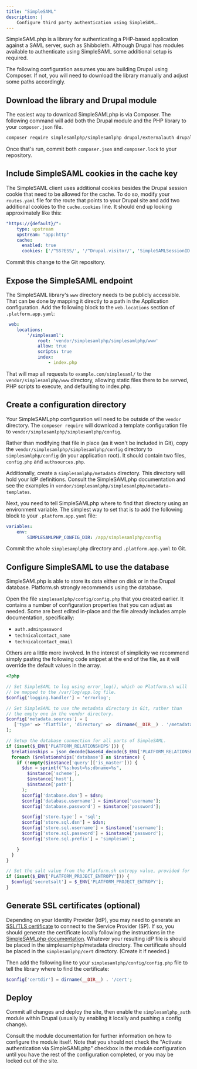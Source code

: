 ```yaml
---
title: "SimpleSAML"
description: |
    Configure third party authentication using SimpleSAML.
---
```


SimpleSAMLphp is a library for authenticating a PHP-based application against a SAML server, such as Shibboleth.  Although Drupal has modules available to authenticate using SimpleSAML some additional setup is required.

The following configuration assumes you are building Drupal using Composer.  If not, you will need to download the library manually and adjust some paths accordingly.

## Download the library and Drupal module

The easiest way to download SimpleSAMLphp is via Composer.  The following command will add both the Drupal module and the PHP library to your `composer.json` file.

```bash
composer require simplesamlphp/simplesamlphp drupal/externalauth drupal/simplesamlphp_auth
```

Once that's run, commit both `composer.json` and `composer.lock` to your repository.

## Include SimpleSAML cookies in the cache key

The SimpleSAML client uses additional cookies besides the Drupal session cookie that need to be allowed for the cache.  To do so, modify your `routes.yaml` file for the route that points to your Drupal site and add two additional cookies to the `cache.cookies` line.  It should end up looking approximately like this:

```yaml
"https://{default}/":
    type: upstream
    upstream: "app:http"
    cache:
      enabled: true
      cookies: ['/^SS?ESS/', '/^Drupal.visitor/', 'SimpleSAMLSessionID', 'SimpleSAMLAuthToken']
```

Commit this change to the Git repository.

## Expose the SimpleSAML endpoint

The SimpleSAML library's `www` directory needs to be publicly accessible.  That can be done by mapping it directly to a path in the Application configuration.  Add the following block to the `web.locations` section of `.platform.app.yaml`:

```yaml
 web:
    locations:
        '/simplesaml':
            root: 'vendor/simplesamlphp/simplesamlphp/www'
            allow: true
            scripts: true
            index:
                - index.php
```

That will map all requests to `example.com/simplesaml/` to the `vendor/simplesamlphp/www` directory, allowing static files there to be served, PHP scripts to execute, and defaulting to index.php.

## Create a configuration directory

Your SimpleSAMLphp configuration will need to be outside of the `vendor` directory.  The `composer require` will download a template configuration file to `vendor/simplesamlphp/simplesamlphp/config`.

Rather than modifying that file in place (as it won't be included in Git), copy the `vendor/simplesamlphp/simplesamlphp/config` directory to `simplesamlphp/config` (in your application root).  It should contain two files, `config.php` and `authsources.php`.

Additionally, create a `simplesamlphp/metadata` directory.  This directory will hold your IdP definitions.  Consult the SimpleSAMLphp documentation and see the examples in `vendor/simplesamlphp/simplesamlphp/metadata-templates`.

Next, you need to tell SimpleSAMLphp where to find that directory using an environment variable.  The simplest way to set that is to add the following block to your `.platform.app.yaml` file:

```yaml
variables:
    env:
        SIMPLESAMLPHP_CONFIG_DIR: /app/simplesamlphp/config
```

Commit the whole `simplesamplphp` directory and `.platform.app.yaml` to Git.

## Configure SimpleSAML to use the database

SimpleSAMLphp is able to store its data either on disk or in the Drupal database.  Platform.sh strongly recommends using the database.

Open the file `simplesamlphp/config/config.php` that you created earlier.  It contains a number of configuration properties that you can adjust as needed.  Some are best edited in-place and the file already includes ample documentation, specifically:

* `auth.adminpassword`
* `technicalcontact_name`
* `technicalcontact_email`

Others are a little more involved.  In the interest of simplicity we recommend simply pasting the following code snippet at the end of the file, as it will override the default values in the array.

```php
<?php

// Set SimpleSAML to log using error_log(), which on Platform.sh will
// be mapped to the /var/log/app.log file.
$config['logging.handler'] = 'errorlog';

// Set SimpleSAML to use the metadata directory in Git, rather than
// the empty one in the vendor directory.
$config['metadata.sources'] = [
   ['type' => 'flatfile', 'directory' =>  dirname(__DIR__) . '/metadata'],
];

// Setup the database connection for all parts of SimpleSAML.
if (isset($_ENV['PLATFORM_RELATIONSHIPS'])) {
  $relationships = json_decode(base64_decode($_ENV['PLATFORM_RELATIONSHIPS']), TRUE);
  foreach ($relationships['database'] as $instance) {
    if (!empty($instance['query']['is_master'])) {
      $dsn = sprintf("%s:host=%s;dbname=%s",
        $instance['scheme'],
        $instance['host'],
        $instance['path']
      );
      $config['database.dsn'] = $dsn;
      $config['database.username'] = $instance['username'];
      $config['database.password'] = $instance['password'];

      $config['store.type'] = 'sql';
      $config['store.sql.dsn'] = $dsn;
      $config['store.sql.username'] = $instance['username'];
      $config['store.sql.password'] = $instance['password'];
      $config['store.sql.prefix'] = 'simplesaml';

    }
  }
}

// Set the salt value from the Platform.sh entropy value, provided for this purpose.
if (isset($_ENV['PLATFORM_PROJECT_ENTROPY'])) {
  $config['secretsalt'] = $_ENV['PLATFORM_PROJECT_ENTROPY'];
}
```

## Generate SSL certificates (optional)

Depending on your Identity Provider (IdP), you may need to generate an [SSL/TLS certificate](https://hosting.review/web-hosting-glossary/#12) to connect to the Service Provider (SP).  If so, you should generate the certificate locally following the instructions in the [SimpleSAMLphp documentation](https://simplesamlphp.org/docs/stable/simplesamlphp-sp).  Whatever your resulting idP file is should be placed in the simplesamlphp/metadata directory.  The certificate should be placed in the `simplesamlphp/cert` directory.  (Create it if needed.)

Then add the following line to your `simplesamlphp/config/config.php` file to tell the library where to find the certificate:

```php
$config['certdir'] = dirname(__DIR__) . '/cert';
```

## Deploy

Commit all changes and deploy the site, then enable the `simplesamlphp_auth` module within Drupal (usually by enabling it locally and pushing a config change).

Consult the module documentation for further information on how to configure the module itself.  Note that you should not check the "Activate authentication via SimpleSAMLphp" checkbox in the module configuration until you have the rest of the configuration completed, or you may be locked out of the site.
